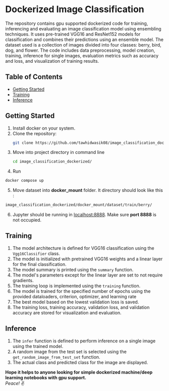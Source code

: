 

# Dockerized Image Classification
The repository contains gpu supported dockerized code for training, inferencing and evaluating an image classification model using ensembling techniques. It uses pre-trained VGG16 and ResNet152 models for classification and combines their predictions using an ensemble model. The dataset used is a collection of images divided into four classes: berry, bird, dog, and flower. The code includes data preprocessing, model creation, training, inference for single images, evaluation metrics such as accuracy and loss, and visualization of training results. 
## Table of Contents

- [Getting Started](#getting-started)
- [Training](#training)
- [Inference](#inference)

## Getting Started
1. Install docker on your system.
2. Clone the repository:
   ```bash
   git clone https://github.com/tawhidwasik08/image_classification_dockerized.git
   ```
3. Move into project directory in command line
    ```bash 
    cd image_classification_dockerized/
    ```
4. Run
  ```bash
  docker compose up
  ```
5. Move dataset into **docker_mount** folder. It directory should look like this :
  ```bash
  image_classification_dockerized/docker_mount/dataset/train/berry/
  ```
6. Jupyter should be running in [localhost:8888](http://localhost:8888). Make sure **port 8888** is not occupied.


## Training
1. The model architecture is defined for VGG16 classification using the `Vgg16Classifier` class. 
2. The model is initialized with pretrained VGG16 weights and a linear layer for the final classification. 
3. The model summary is printed using the `summary` function.
4. The model's parameters except for the linear layer are set to not require gradients.
5. The training loop  is implemented using the `training` function.
6. The model is trained for the specified number of epochs using the provided dataloaders, criterion, optimizer, and learning rate
7. The best model based on the lowest validation loss is saved. 
8. The training loss, training accuracy, validation loss, and validation accuracy are stored for visualization and evaluation.

## Inference
1. The `infer` function  is defined to perform inference on a single image using the trained model. 
2. A random image from the test set  is selected using the `get_random_image_from_test_set` function. 
3. The actual class  and predicted class  for the image are displayed.


**Hope it helps to anyone looking for simple dockerized machine/deep learning notebooks with gpu support.**  
*Peace!* :v:
